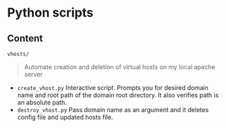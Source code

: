 # Python scripts 
## Content

``vhosts/`` 
> Automate creation and deletion of virtual hosts on my local apache server

- ``create_vhost.py``  Interactive script. Prompts you for desired domain name and root path of the domain root directory. It also verifies path is an absolute path.
- ``destroy_vhost.py`` Pass domain name as an argument and it deletes config file and updated hosts file.